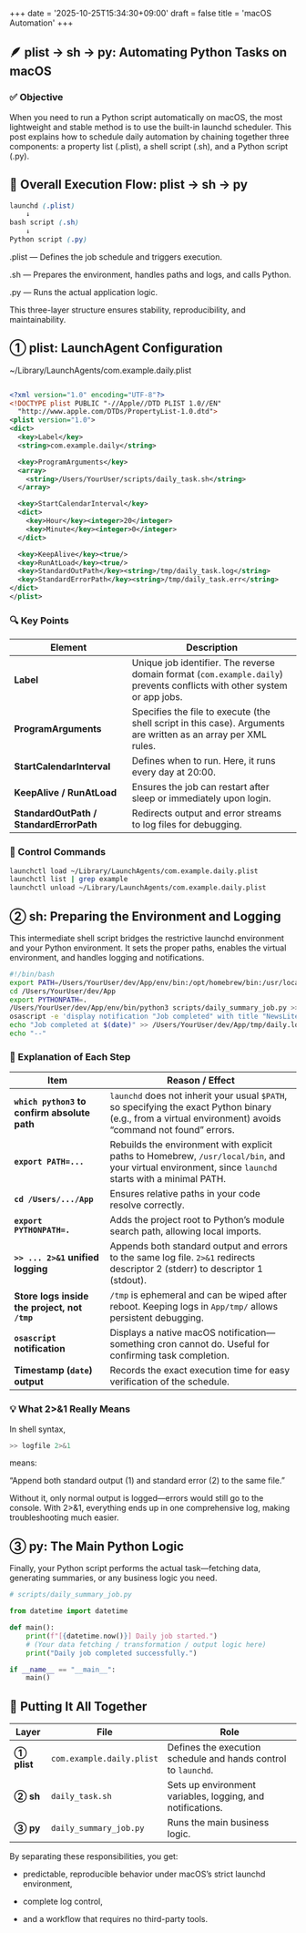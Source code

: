 +++
date = '2025-10-25T15:34:30+09:00'
draft = false
title = 'macOS Automation'
+++


## 🪶 plist → sh → py: Automating Python Tasks on macOS

### ✅ Objective

When you need to run a Python script automatically on macOS, the most lightweight and stable method is to use the built-in launchd scheduler.
This post explains how to schedule daily automation by chaining together three components: a property list (.plist), a shell script (.sh), and a Python script (.py).

## 🧩 Overall Execution Flow: plist → sh → py


```scss
launchd (.plist)
    ↓
bash script (.sh)
    ↓
Python script (.py)

```

.plist — Defines the job schedule and triggers execution.

.sh — Prepares the environment, handles paths and logs, and calls Python.

.py — Runs the actual application logic.

This three-layer structure ensures stability, reproducibility, and maintainability.

## ① plist: LaunchAgent Configuration

~/Library/LaunchAgents/com.example.daily.plist

```xml

<?xml version="1.0" encoding="UTF-8"?>
<!DOCTYPE plist PUBLIC "-//Apple//DTD PLIST 1.0//EN"
  "http://www.apple.com/DTDs/PropertyList-1.0.dtd">
<plist version="1.0">
<dict>
  <key>Label</key>
  <string>com.example.daily</string>

  <key>ProgramArguments</key>
  <array>
    <string>/Users/YourUser/scripts/daily_task.sh</string>
  </array>

  <key>StartCalendarInterval</key>
  <dict>
    <key>Hour</key><integer>20</integer>
    <key>Minute</key><integer>0</integer>
  </dict>

  <key>KeepAlive</key><true/>
  <key>RunAtLoad</key><true/>
  <key>StandardOutPath</key><string>/tmp/daily_task.log</string>
  <key>StandardErrorPath</key><string>/tmp/daily_task.err</string>
</dict>
</plist>

```

### 🔍 Key Points

| Element                                 | Description                                                                                                              |
| --------------------------------------- | ------------------------------------------------------------------------------------------------------------------------ |
| **Label**                               | Unique job identifier. The reverse domain format (`com.example.daily`) prevents conflicts with other system or app jobs. |
| **ProgramArguments**                    | Specifies the file to execute (the shell script in this case). Arguments are written as an array per XML rules.          |
| **StartCalendarInterval**               | Defines when to run. Here, it runs every day at 20:00.                                                                   |
| **KeepAlive / RunAtLoad**               | Ensures the job can restart after sleep or immediately upon login.                                                       |
| **StandardOutPath / StandardErrorPath** | Redirects output and error streams to log files for debugging.                                                           |


### 🔧 Control Commands

```bash
launchctl load ~/Library/LaunchAgents/com.example.daily.plist
launchctl list | grep example
launchctl unload ~/Library/LaunchAgents/com.example.daily.plist
```


## ② sh: Preparing the Environment and Logging

This intermediate shell script bridges the restrictive launchd environment and your Python environment.
It sets the proper paths, enables the virtual environment, and handles logging and notifications.

```bash
#!/bin/bash
export PATH=/Users/YourUser/dev/App/env/bin:/opt/homebrew/bin:/usr/local/bin:/usr/bin:/bin:/usr/sbin:/sbin
cd /Users/YourUser/dev/App
export PYTHONPATH=.
/Users/YourUser/dev/App/env/bin/python3 scripts/daily_summary_job.py >> /Users/YourUser/dev/App/tmp/daily.log 2>&1
osascript -e 'display notification "Job completed" with title "NewsLite"'
echo "Job completed at $(date)" >> /Users/YourUser/dev/App/tmp/daily.log
echo "--"
```



### 🧩 Explanation of Each Step


| Item                                          | Reason / Effect                                                                                                                                            |
| --------------------------------------------- | ---------------------------------------------------------------------------------------------------------------------------------------------------------- |
| **`which python3` to confirm absolute path**  | `launchd` does not inherit your usual `$PATH`, so specifying the exact Python binary (e.g., from a virtual environment) avoids “command not found” errors. |
| **`export PATH=...`**                         | Rebuilds the environment with explicit paths to Homebrew, `/usr/local/bin`, and your virtual environment, since `launchd` starts with a minimal PATH.      |
| **`cd /Users/.../App`**                       | Ensures relative paths in your code resolve correctly.                                                                                                     |
| **`export PYTHONPATH=.`**                     | Adds the project root to Python’s module search path, allowing local imports.                                                                              |
| **`>> ... 2>&1` unified logging**             | Appends both standard output and errors to the same log file. `2>&1` redirects descriptor 2 (stderr) to descriptor 1 (stdout).                             |
| **Store logs inside the project, not `/tmp`** | `/tmp` is ephemeral and can be wiped after reboot. Keeping logs in `App/tmp/` allows persistent debugging.                                                 |
| **`osascript` notification**                  | Displays a native macOS notification—something cron cannot do. Useful for confirming task completion.                                                      |
| **Timestamp (`date`) output**                 | Records the exact execution time for easy verification of the schedule.                                                                                    |




### 💡 What 2>&1 Really Means

In shell syntax,

```bash
>> logfile 2>&1

```

means:

“Append both standard output (1) and standard error (2) to the same file.”

Without it, only normal output is logged—errors would still go to the console.
With 2>&1, everything ends up in one comprehensive log, making troubleshooting much easier.

## ③ py: The Main Python Logic

Finally, your Python script performs the actual task—fetching data, generating summaries, or any business logic you need.

```python
# scripts/daily_summary_job.py

from datetime import datetime

def main():
    print(f"[{datetime.now()}] Daily job started.")
    # (Your data fetching / transformation / output logic here)
    print("Daily job completed successfully.")

if __name__ == "__main__":
    main()

```


## 🧭 Putting It All Together


| Layer       | File                      | Role                                                           |
| ----------- | ------------------------- | -------------------------------------------------------------- |
| **① plist** | `com.example.daily.plist` | Defines the execution schedule and hands control to `launchd`. |
| **② sh**    | `daily_task.sh`           | Sets up environment variables, logging, and notifications.     |
| **③ py**    | `daily_summary_job.py`    | Runs the main business logic.                                  |



By separating these responsibilities,
you get:

- predictable, reproducible behavior under macOS’s strict launchd environment,

- complete log control,

- and a workflow that requires no third-party tools.